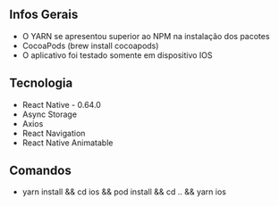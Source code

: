 ## Infos Gerais

- O YARN se apresentou superior ao NPM na instalação dos pacotes
- CocoaPods (brew install cocoapods)
- O aplicativo foi testado somente em dispositivo IOS

## Tecnologia

- React Native - 0.64.0
- Async Storage
- Axios
- React Navigation
- React Native Animatable

## Comandos

- yarn install && cd ios && pod install && cd .. && yarn ios
